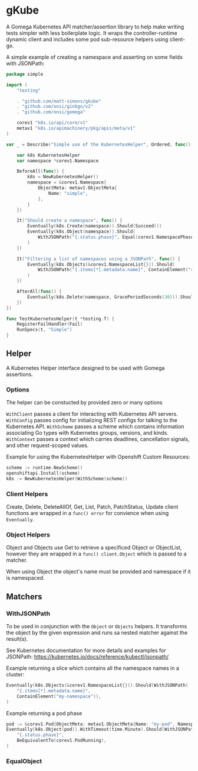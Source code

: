 # gKube

A Gomega Kubernetes API matcher/assertion library to help make writing tests simpler with less boilerplate logic.
It wraps the controller-runtime dynamic client and includes some pod sub-resource helpers using client-go.

A simple example of creating a namespace and asserting on some fields with JSONPath:
```go
package simple

import (
	"testing"

	. "github.com/matt-simons/gkube"
	. "github.com/onsi/ginkgo/v2"
	. "github.com/onsi/gomega"

	corev1 "k8s.io/api/core/v1"
	metav1 "k8s.io/apimachinery/pkg/apis/meta/v1"
)

var _ = Describe("Simple use of the KubernetesHelper", Ordered, func() {

	var k8s KubernetesHelper
	var namespace *corev1.Namespace

	BeforeAll(func() {
		k8s = NewKubernetesHelper()
		namespace = &corev1.Namespace{
			ObjectMeta: metav1.ObjectMeta{
				Name: "simple",
			},
		}
	})

	It("Should create a namespace", func() {
		Eventually(k8s.Create(namespace)).Should(Succeed())
		Eventually(k8s.Object(namespace)).Should(
			WithJSONPath("{.status.phase}", Equal(corev1.NamespacePhase("Active"))),
		)
	})

	It("Filtering a list of namespaces using a JSONPath", func() {
		Eventually(k8s.Objects(&corev1.NamespaceList{})).Should(
			WithJSONPath("{.items[*].metadata.name}", ContainElement("simple")),
		)
	})

	AfterAll(func() {
		Eventually(k8s.Delete(namespace, GracePeriodSeconds(30))).Should(Succeed())
	})
})

func TestKubernetesHelper(t *testing.T) {
	RegisterFailHandler(Fail)
	RunSpecs(t, "Simple")
}
```

## Helper

A Kubernetes Helper interface designed to be used with Gomega assertions.

### Options

The helper can be constucted by provided zero or many options

`WithClient` passes a client for interacting with Kubernetes API servers.
`WithConfig` passes config for initializing REST configs for talking to the Kubernetes API.
`WithScheme` passes a scheme which contains information associating Go types with Kubernetes groups, versions, and kinds.
`WithContext` passes a context which carries deadlines, cancellation signals, and other request-scoped values.

Example for using the KubernetesHelper with Openshift Custom Resources:
```go
scheme := runtime.NewScheme()
openshiftapi.Install(scheme)
k8s := NewKubernetesHelper(WithScheme(scheme))

```

### Client Helpers

Create, Delete, DeleteAllOf, Get, List, Patch, PatchStatus, Update client functions are wrapped in a `func() error`
for convience when using `Eventually`.

### Object Helpers

Object and Objects use Get to retrieve a specificed Object or ObjectList, however they are wrapped in a `func() client.Object`
which is passed to a matcher.

When using Object the object's name must be provided and namespace if it is namespaced.

## Matchers

### WithJSONPath

To be used in conjunction with the `Object` or `Objects` helpers. It transforms the object by the given expression and runs sa nested matcher against the result(s).

See Kubernetes documentation for more details and examples for JSONPath: https://kubernetes.io/docs/reference/kubectl/jsonpath/

Example returning a slice which contains all the namespace names in a cluster:
```go
Eventually(k8s.Objects(&corev1.NamespaceList{})).Should(WithJSONPath(
	"{.items[*].metadata.name}",
	ContainElement("my-namespace")),
)
```
Example returning a pod phase
```go
pod := &corev1.Pod{ObjectMeta: metav1.ObjectMeta{Name: "my-pod", Namespace: "default"}}
Eventually(k8s.Object(pod)).WithTimeout(time.Minute).Should(WithJSONPath(
	"{.status.phase}",
	BeEquivalentTo(corev1.PodRunning),
)
```

### EqualObject
